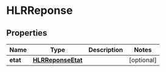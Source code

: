 
# HLRReponse

## Properties
Name | Type | Description | Notes
------------ | ------------- | ------------- | -------------
**etat** | [**HLRReponseEtat**](HLRReponseEtat.md) |  |  [optional]



